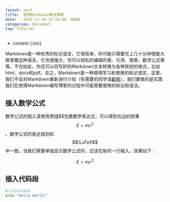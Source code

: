 ```yaml
---
layout: post
title:  使用Markdown编写博客
date:   2018-11-10 15:50:00 -0800
categories: Document
tag: Tutorial
---
```


* content
{:toc}


Markdown是一种优秀的标记语言。它很简单，你可能只需要花上几十分钟便能大致掌握这种语言。它也很强大，你可以轻松的编辑列表、引用、图表、数学公式等等。不仅如此，你还可以将写好的Markdown文本转换为各种其他的格式，比如html、docx和pdf。总之，Markdown是一种值得学习和使用的标记语言。这里，我们不会对Markdown重新进行介绍（有需要的同学请[戳我](https://en.wikipedia.org/wiki/Markdown)），我们要做的是实践我们在使用Markdown编写博客的过程中可能需要使用的标记和语法。

## 插入数学公式

数学公式的插入请使用两组\$\$包裹数学表达式，可以得到右边的效果$$E=mc^2$$。数学公式的表达规则和$$\LaTeX$$中一致。当我们需要单独显示数学公式时，应该在新的一行输入。效果如下：

$$E=mc^2$$

## 插入代码段

```bash
#!/bin/bash
echo "Hello World!"
```






